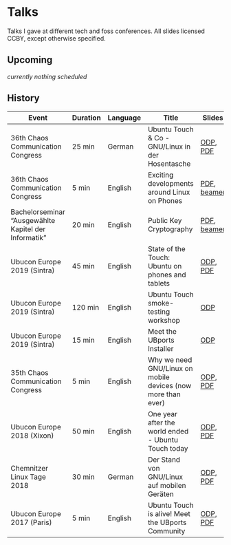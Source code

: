# Talks

Talks I gave at different tech and foss conferences. All slides licensed CCBY, except otherwise specified.

## Upcoming

*currently nothing scheduled*

<!-- | Event | Time and Date | Title | Notes |
|---|---|---|---| -->

## History

| Event | Duration | Language | Title | Slides | Recording |
|---|---|---|---|---|---|
| 36th Chaos Communication Congress | 25 min | German | Ubuntu Touch & Co - GNU/Linux in der Hosentasche | [ODP][21], [PDF][22] | [video][23] |
| 36th Chaos Communication Congress | 5 min | English | Exciting developments around Linux on Phones | [PDF][19], [beamer][18] | [video][20] |
| Bachelorseminar “Ausgewählte Kapitel der Informatik” | 20 min | English | Public Key Cryptography | [PDF][16], [beamer][17] | *none* |
| Ubucon Europe 2019 (Sintra) | 45 min | English | State of the Touch: Ubuntu on phones and tablets | [ODP][14], [PDF][15] | [video][24] |
| Ubucon Europe 2019 (Sintra) | 120 min | English | Ubuntu Touch smoke-testing workshop | [ODP][13] | *none* |
| Ubucon Europe 2019 (Sintra) | 15 min | English | Meet the UBports Installer | [ODP][12] | [video][25] |
| 35th Chaos Communication Congress | 5 min | English | Why we need GNU/Linux on mobile devices (now more than ever) | [ODP][9], [PDF][10] | [video][11] |
| Ubucon Europe 2018 (Xixon) | 50 min | English | One year after the world ended - Ubuntu Touch today | [ODP][6], [PDF][7] | [video][8] |
| Chemnitzer Linux Tage 2018 | 30 min | German | Der Stand von GNU/Linux auf mobilen Geräten | [ODP][3], [PDF][4] | [video][5] |
| Ubucon Europe 2017 (Paris) | 5 min | English | Ubuntu Touch is alive! Meet the UBports Community | [ODP][1], [PDF][2] | *none* |

[1]: ubucon-2017-english.odp
[2]: https://speakerdeck.com/neothethird/ubuntu-touch-is-alive-meet-the-ubports-community

[3]: clt-2018-german.odp
[4]: https://speakerdeck.com/neothethird/linux-auf-mobilen-geraten
[5]: https://chemnitzer.linux-tage.de/2018/de/programm/beitrag/289

[6]: ubucon-2018-english.odp
[7]: https://speakerdeck.com/neothethird/one-year-after-the-world-ended-ubuntu-touch-today
[8]: https://youtu.be/2VSmo9CihBY

[9]: 35c3-english.odp
[10]: https://speakerdeck.com/neothethird/linux-on-mobile-devices-now-more-than-ever
[11]: https://media.ccc.de/v/35c3-9568-lightning_talks_day_4#t=5291

[12]: ubucon-2019-installer-english.odp
[25]: https://youtu.be/2ZCDOe1CjZ8

[13]: ubucon-2019-qa-english.odp

[14]: ubucon-2019-english.odp
[15]: https://speakerdeck.com/neothethird/state-of-the-touch-ubuntu-on-phones-and-tablets
[24]: https://youtu.be/onpMz890XmU

[16]: https://speakerdeck.com/neothethird/public-key-cryptography
[17]: crypto.zip

[18]: 36c3-english.md
[19]: https://speakerdeck.com/neothethird/exciting-developments-around-linux-on-phones
[20]: https://media.ccc.de/v/36c3-10524-lightning_talks_day_2#t=4909

[21]: 36c3-german.odp
[22]: https://speakerdeck.com/neothethird/linux-in-der-hosentasche
[23]: https://media.ccc.de/v/36c3-oio-171-ubuntu-touch-co-gnu-linux-in-der-hosentasche